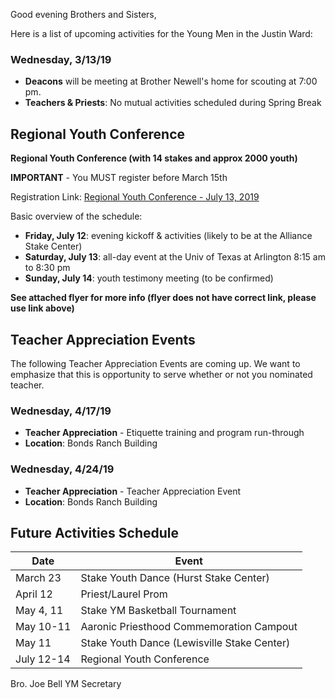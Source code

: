 Good evening Brothers and Sisters,

Here is a list of upcoming activities for the Young Men in the Justin Ward:


### Wednesday, 3/13/19

- **Deacons** will be meeting at Brother Newell's home for scouting at 7:00 pm.
- **Teachers & Priests**: No mutual activities scheduled during Spring Break



## Regional Youth Conference

**Regional Youth Conference (with 14 stakes and approx 2000 youth)**

**IMPORTANT** - You MUST register before March 15th

Registration Link: [Regional Youth Conference - July 13, 2019](https://www.surveymonkey.com/r/S2QS6KZ)

Basic overview of the schedule:
- **Friday, July 12**: evening kickoff & activities (likely to be at the Alliance Stake Center)
- **Saturday, July 13**: all-day event at the Univ of Texas at Arlington 8:15 am to 8:30 pm
- **Sunday, July 14**: youth testimony meeting (to be confirmed)

**See attached flyer for more info (flyer does not have correct link, please use link above)**



## Teacher Appreciation Events

The following Teacher Appreciation Events are coming up. We want to emphasize that this is opportunity to serve whether or not you nominated teacher.


### Wednesday, 4/17/19

- **Teacher Appreciation** - Etiquette training and program run-through
- **Location**: Bonds Ranch Building


### Wednesday, 4/24/19

- **Teacher Appreciation** - Teacher Appreciation Event
- **Location**: Bonds Ranch Building



## Future Activities Schedule

Date | Event
-- | --
March 23 | Stake Youth Dance (Hurst Stake Center)
April 12 | Priest/Laurel Prom
May 4, 11 | Stake YM Basketball Tournament
May 10-11 | Aaronic Priesthood Commemoration Campout
May 11 | Stake Youth Dance (Lewisville Stake Center)
July 12-14 | Regional Youth Conference


Bro. Joe Bell
YM Secretary
